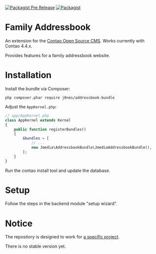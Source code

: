 [![Packagist Pre Release](https://img.shields.io/packagist/vpre/symfony/symfony.svg?style=flat-square)](https://packagist.org/packages/j0nem/addressbook-bundle)
[![Packagist](https://img.shields.io/packagist/dt/doctrine/orm.svg?style=flat-square)](https://packagist.org/packages/j0nem/addressbook-bundle)

# Family Addressbook
An extension for the [Contao Open Source CMS](https://contao.org). Works currently with Contao 4.4.x.

Provides features for a family addressbook website.

# Installation
Install the bundle via Composer:

```
php composer.phar require j0nes/addressbook-bundle
```

Adjust the `AppKernel.php`:

```php
// app/AppKernel.php
class AppKernel extends Kernel
{
    public function registerBundles()
    {
        $bundles = [
            // ...
            new Jmedia\AddressbookBundle\JmediaAddressbookBundle(),
        ];
    }
}
```

Run the contao install tool and update the database.

# Setup
Follow the steps in the backend module "setup wizard".

# Notice
The repository is designed to work for [a specific project](https://familienadressbuch.de).

There is no stable version yet.
